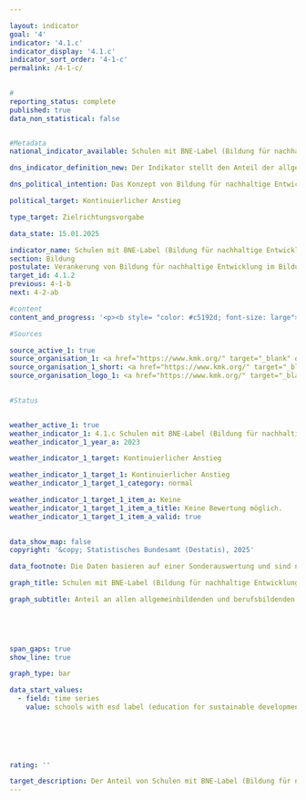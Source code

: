 ```yaml
---

layout: indicator        
goal: '4'        
indicator: '4.1.c'        
indicator_display: '4.1.c'        
indicator_sort_order: '4-1-c'        
permalink: /4-1-c/        
        

#
reporting_status: complete        
published: true        
data_non_statistical: false        


#Metadata        
national_indicator_available: Schulen mit BNE-Label (Bildung für nachhaltige Entwicklung)        

dns_indicator_definition_new: Der Indikator stellt den Anteil der allgemeinbildenden und berufsbildenden Schulen (in %) dar, der über mindestens eine Zertifizierung im Bereich Bildung für nachhaltige Entwicklung (aus einem, von den Kultusministerien der Länder definierten Set aus BNE-Labeln) verfügt. Die BNE-Label sollen ein besonderes Engagement der Schulen für eine Verankerung von Bildung für nachhaltige Entwicklung (BNE) im Unterricht und in der Schulentwicklung kennzeichnen.        

dns_political_intention: Das Konzept von Bildung für nachhaltige Entwicklung (BNE) hat zum Ziel, Schülerinnen und Schüler zur aktiven Gestaltung einer ökologisch verträglichen, wirtschaftlich leistungsfähigen und sozial gerechten Umwelt unter Berücksichtigung globaler Aspekte, demokratischer Grundprinzipien und kultureller Vielfalt zu befähigen.        

political_target: Kontinuierlicher Anstieg        

type_target: Zielrichtungsvorgabe        

data_state: 15.01.2025        

indicator_name: Schulen mit BNE-Label (Bildung für nachhaltige Entwicklung)        
section: Bildung        
postulate: Verankerung von Bildung für nachhaltige Entwicklung im Bildungssystem vorantreiben        
target_id: 4.1.2        
previous: 4-1-b        
next: 4-2-ab        

#content         
content_and_progress: '<p><b style= "color: #c5192d; font-size: large">4.1.c Schulen mit BNE-Label (Bildung für nachhaltige Entwicklung)</b><br><br>Schulen, die nachhaltige Prinzipien in ihren Unterricht und ihre Schulentwicklung einbeziehen, können ihr Engagement durch verschiedene BNE-Labels zertifizieren lassen. Der Indikator <i>Schulen mit BNE-Label</i>, der vom Bundesministerium für Bildung und Forschung (BMBF) und der Ständigen Konferenz der Kultusminister der Länder (KMK) eingeführt wurde, erfasst den Anteil der Schulen, die mit bestimmten BNE-Labeln ausgezeichnet sind. Die erste Erhebung dieses Indikators fand zwischen Juli und November 2024&nbsp;statt. Dabei wurden 27&nbsp;verschiedene BNE-Labels berücksichtigt, davon werden sieben bundesweit und 20&nbsp;nur in einzelnen Bundesländern vergeben. Die Auswahl der Labels erfolgt nach festgelegten Kriterien, die die Verankerung von BNE in der Schul- und Unterrichtsentwicklung widerspiegeln sollen. Die Ergebnisse der Erhebung für das Schuljahr 2023/2024&nbsp;zeigen, dass 3&nbsp;556&nbsp;von insgesamt 29&nbsp;988&nbsp;öffentlichen und privaten allgemein- und berufsbildenden Schulen in Deutschland mit BNE-Labels ausgezeichnet sind, was etwa 11,9&nbsp;% der Schulen entspricht. Schulen mit mehreren BNE-Zertifikaten werden dabei nur einmal als eine BNE-zertifizierte Schule gezählt. Die nächste Erhebung ist für das Schuljahr 2025/2026&nbsp;geplant.<br><br>Die Kriterien für die Berücksichtigung und die Vorauswahl der BNE-Labels wurden von einer Arbeitsgruppe aus Vertreterinnen und Vertretern von Bund, Ländern und der Wissenschaft erarbeitet. Um als BNE-Label anerkannt zu werden, müssen die Labels Anforderungen erfüllen, die gewährleisten sollen, dass die Verankerung von Bildung für nachhaltige Entwicklung (BNE) im Unterricht über die grundlegenden Vorgaben im Lehrplan hinausgeht und als Bestandteil der gesamten Schulentwicklung im Rahmen eines ganzheitlichen Ansatzes (Whole School Approach) berücksichtigt wird. Zu den bundesweit anerkannten BNE-Labels gehören unter anderem das Club-of-Rome-Schulen-Label, Fairtrade Schools, die Naturpark-Schule, Schools for Earth, die Umweltschule in Europa&nbsp;–&nbsp;Internationale Nachhaltigkeitsschule, die UNESCO-Projektschulen und das Verbraucherschulen (Gold)-Label. Eine Veränderung der berücksichtigten Labels sowohl in Bezug auf ihre inhaltlichen Anforderungen als auch den quantitativen Umfang der insgesamt berücksichtigten Labels wird künftig, trotz der festgelegten Auswahlkriterien, die Aussagekraft des Indikators im Zeitverlauf beeinflussen.<br><br>Die qualitative Aussagekraft des Indikators ist aufgrund der heterogenen Struktur des Label-Systems eingeschränkt, da die verschiedenen Labels unterschiedliche Vergabekriterien aufweisen und somit kein einheitliches Niveau der BNE-Verankerung garantiert werden kann. Der Indikator liefert zudem keine direkte Aussage über den Erfolg der Bildung für nachhaltige Entwicklung oder die tatsächlich vermittelten Kenntnisse. Aus der reinen Anzahl der ausgezeichneten Schulen lässt sich daher nicht unmittelbar auf die Qualität der BNE-Umsetzung schließen. Auch ist mit diesem Indikatoren keine Aussage zu dem Anteil der Schülerinnen und Schüler an BNE zertifizierten Schulen möglich.<br><br>Das politisch festgelegte Ziel, den Anteil der Schulen mit BNE-Label (Bildung für nachhaltige Entwicklung) zu steigern, kann derzeit nicht bewertet werden, da noch keine Daten im Zeitverlauf vorliegen.</p>'                

#Sources        

source_active_1: true
source_organisation_1: <a href="https://www.kmk.org/" target="_blank" onclick="return confirm_alert('der Kultusministerien der Länder in Zusammenarbeit mit dem Hessischen Statistischen Landesamt', 'De')">Kultusministerien der Länder in Zusammenarbeit mit dem Hessischen Statistischen Landesamt</a>
source_organisation_1_short: <a href="https://www.kmk.org/" target="_blank" onclick="return confirm_alert('der Kultusministerien der Länder in Zusammenarbeit mit dem Hessischen Statistischen Landesamt', 'De')">Kultusministerien der Länder in Zusammenarbeit mit dem Hessischen Statistischen Landesamt</a>
source_organisation_logo_1: <a href="https://www.kmk.org/" target="_blank" onclick="return confirm_alert('der Kultusministerien der Länder in Zusammenarbeit mit dem Hessischen Statistischen Landesamt', 'De')"><img src="https://dnsTestEnvironment.github.io/dns-indicators/public/OrgImgDe/kmk.png" alt="Kultusministerien der Länder in Zusammenarbeit mit dem Hessischen Statistischen Landesamt" title=" Klicken Sie hier um zur Homepage der Organisation Kultusministerien der Länder in Zusammenarbeit mit dem Hessischen Statistischen Landesamt zu gelangen." style="height:60px; width:148px; border:transparent"/></a>
        

#Status        


weather_active_1: true
weather_indicator_1: 4.1.c Schulen mit BNE-Label (Bildung für nachhaltige Entwicklung)
weather_indicator_1_year_a: 2023

weather_indicator_1_target: Kontinuierlicher Anstieg

weather_indicator_1_target_1: Kontinuierlicher Anstieg
weather_indicator_1_target_1_category: normal

weather_indicator_1_target_1_item_a: Keine
weather_indicator_1_target_1_item_a_title: Keine Bewertung möglich.
weather_indicator_1_target_1_item_a_valid: true        
        

data_show_map: false        
copyright: '&copy; Statistisches Bundesamt (Destatis), 2025'        

data_footnote: Die Daten basieren auf einer Sonderauswertung und sind nicht öffentlich zugänglich.        

graph_title: Schulen mit BNE-Label (Bildung für nachhaltige Entwicklung)        

graph_subtitle: Anteil an allen allgemeinbildenden und berufsbildenden Schulen        

        

        

span_gaps: true        
show_line: true        

graph_type: bar                

data_start_values: 
  - field: time series
    value: schools with esd label (education for sustainable development)        

        

        

                                        
rating: ''        

target_description: Der Anteil von Schulen mit BNE-Label (Bildung für nachhaltige Entwicklung) soll gesteigert werden.<br><br>• Eine Bewertung des Indikators 4.1.c ist nicht möglich. Zu wenig Datenpunkte.        
---
```


